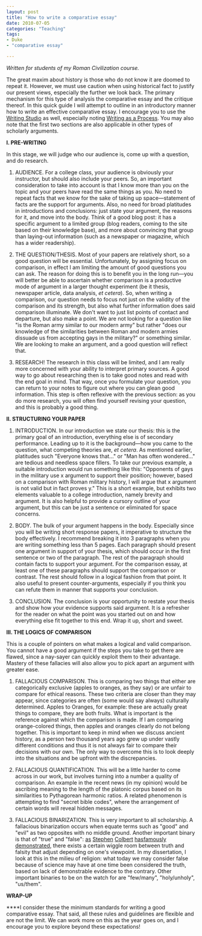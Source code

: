 ```yaml
---
layout: post
title: "How to write a comparative essay"
date: 2010-07-05
categories: "Teaching"
tags:
- Duke
- "comparative essay"

---
```


_Written for students of my Roman Civilization course._

The great maxim about history is those who do not know it are doomed to repeat it. However, we must use caution when using historical fact to justify our present views, especially the further we look back. The primary mechanism for this type of analysis the comparative essay and the critique thereof. In this quick guide I will attempt to outline in an introductory manner how to write an effective comparative essay. I encourage you to use the [Writing Studio][1] as well, especially noting [Writing as a Process][2]. You may also note that the first two sections are also applicable in other types of scholarly arguments.

**I. PRE-WRITING**

In this stage, we will judge who our audience is, come up with a question, and do research.

1) AUDIENCE. For a college class, your audience is obviously your instructor, but should also include your peers. So, an important consideration to take into account is that I know more than you on the topic and your peers have read the same things as you. No need to repeat facts that we know for the sake of taking up space—statement of facts are the support for arguments. Also, no need for broad platitudes in introductions and conclusions: just state your argument, the reasons for it, and move into the body. Think of a good blog post: it has a specific argument to a limited group (blog readers, coming to the site based on their knowledge base), and more about convincing that group than laying-out information (such as a newspaper or magazine, which has a wider readership).

2) THE QUESTION/THESIS. Most of your papers are relatively short, so a good question will be essential. Unfortunately, by assigning focus on comparison, in effect I am limiting the amount of good questions you can ask. The reason for doing this is to benefit you in the long run—you will better be able to ascertain whether comparison is a productive mode of argument in a larger thought experiment (be it thesis, newspaper article, data analysis, _et cetera_). So, when writing a comparison, our question needs to focus not just on the validity of the comparison and its strength, but also what further information does said comparison illuminate. We don't want to just list points of contact and departure, but also make a point. We are not looking for a question like "is the Roman army similar to our modern army" but rather "does our knowledge of the similarities between Roman and modern armies dissuade us from accepting gays in the military?" or something similar. We are looking to make an argument, and a good question will reflect that.

3) RESEARCH! The research in this class will be limited, and I am really more concerned with your ability to interpret primary sources. A good way to go about researching then is to take good notes and read with the end goal in mind. That way, once you formulate your question, you can return to your notes to figure out where you can glean good information. This step is often reflexive with the previous section: as you do more research, you will often find yourself revising your question, and this is probably a good thing.

**II. STRUCTURING YOUR PAPER**

1) INTRODUCTION. In our introduction we state our thesis: this is the primary goal of an introduction, everything else is of secondary performance. Leading up to it is the background—how you came to the question, what competing theories are, _et cetera_. As mentioned earlier,  platitudes such "Everyone knows that…" or "Man has often wondered…" are tedious and needless space fillers. To take our previous example, a suitable introduction would run something like this: "Opponents of gays in the military use x argument to support their position; however, based on a comparison with Roman military history, I will argue that x argument is not valid but in fact proves y." This is a short example, but exhibits two elements valuable to a college introduction, namely brevity and argument. It is also helpful to provide a cursory outline of your argument, but this can be just a sentence or eliminated for space concerns.

2) BODY. The bulk of your argument happens in the body. Especially since you will be writing short response papers, it imperative to structure the body effectively. I recommend breaking it into 3 paragraphs when you are writing something less than 5 pages. Each paragraph should present one argument in support of your thesis, which should occur in the first sentence or two of the paragraph. The rest of the paragraph should contain facts to support your argument. For the comparison essay, at least one of these paragraphs should support the comparison or contrast. The rest should follow in a logical fashion from that point. It also useful to present counter-arguments, especially if you think you can refute them in manner that supports your conclusion.

3) CONCLUSION. The conclusion is your opportunity to restate your thesis and show how your evidence supports said argument. It is a refresher for the reader on what the point was you started out on and how everything else fit together to this end. Wrap it up, short and sweet.

**III. THE LOGICS OF COMPARISON**

This is a couple of pointers on what makes a logical and valid comparison. You cannot have a good argument if the steps you take to get there are flawed, since a nay-sayer can quickly exploit them to their advantage. Mastery of these fallacies will also allow you to pick apart an argument with greater ease.

1) FALLACIOUS COMPARISON. This is comparing two things that either are categorically exclusive (apples to oranges, as they say) or are unfair to compare for ethical reasons. These two criteria are closer than they may appear, since categories are often (some would say always) culturally determined. Apples to Oranges, for example: these are actually great things to compare, they are both fruits. What is important is the reference against which the comparison is made. If I am comparing orange-colored things, then apples and oranges clearly do not belong together. This is important to keep in mind when we discuss ancient history, as a person two thousand years ago grew up under vastly different conditions and thus it is not always fair to compare their decisions with our own. The only way to overcome this is to look deeply into the situations and be upfront with the discrepancies.

2) FALLACIOUS QUANTIFICATION. This will be a little harder to come across in our work, but involves turning into a number a quality of comparison. An example in the recent news (in my opinion) would be ascribing meaning to the length of the platonic corpus based on its similarities to Pythagorean harmonic ratios. A related phenomenon is attempting to find "secret bible codes", where the arrangement of certain words will reveal hidden messages.

3) FALLACIOUS BINARIZATION. This is very important to all scholarship. A fallacious binarization occurs when equate terms such as "good" and "evil" as two opposites with no middle ground. Another important binary is that of "true" and "false": [as][3] [Stephen][4] [Colbert][5] [has][6][famously][7] [demonstrated][8], there exists a certain wiggle room between truth and falsity that adjust depending on one's viewpoint. In my dissertation, I look at this in the milieu of religion: what today we may consider false because of science may have at one time been considered the truth, based on lack of demonstrable evidence to the contrary. Other important binaries to be on the watch for are "few/many", "holy/unholy", "us/them".

**WRAP-UP**

****I consider these the minimum standards for writing a good comparative essay. That said, all these rules and guidelines are flexible and are not the limit. We can work more on this as the year goes on, and I encourage you to explore beyond these expectations!

[1]: http://uwp.duke.edu/writing-studio
[2]: http://uwp.duke.edu/writing-studio/resources/academic-writing
[3]: http://www.colbertnation.com/the-colbert-report-videos/24039/october-17-2005/the-word---truthiness
[4]: http://www.colbertnation.com/the-colbert-report-videos/47378/january-09-2006/on-notice-dead-to-me---word-of-the-year
[5]: http://www.colbertnation.com/the-colbert-report-videos/72347/july-31-2006/the-word---wikiality
[6]: http://www.colbertnation.com/the-colbert-report-videos/182467/december-12-2006/who-s-honoring-me-now----merriam-webster-s-word-of-the-year
[7]: http://www.colbertnation.com/the-colbert-report-videos/80535/january-08-2007/who-s-attacking-me-now----lake-superior-state-university
[8]: http://www.colbertnation.com/the-colbert-report-videos/182350/october-17-2006/one-year-anniversary
